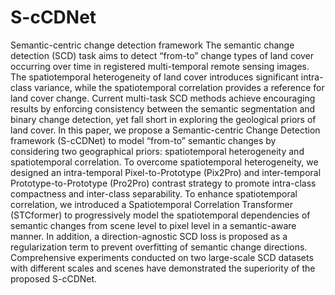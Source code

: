 # S-cCDNet
Semantic-centric change detection framework
The semantic change detection (SCD) task aims to detect “from-to” change types of land cover occurring over time in registered multi-temporal remote sensing images. The spatiotemporal heterogeneity of land cover introduces significant intra-class variance, while the spatiotemporal correlation provides a reference for land cover change. Current multi-task SCD methods achieve encouraging results by enforcing consistency between the semantic segmentation and binary change detection, yet fall short in exploring the geological priors of land cover. In this paper, we propose a Semantic-centric Change Detection framework (S-cCDNet) to model “from-to” semantic changes by considering two geographical priors: spatiotemporal heterogeneity and spatiotemporal correlation. To overcome spatiotemporal heterogeneity, we designed an intra-temporal Pixel-to-Prototype (Pix2Pro) and inter-temporal Prototype-to-Prototype (Pro2Pro) contrast strategy to promote intra-class compactness and inter-class separability. To enhance spatiotemporal correlation, we introduced a Spatiotemporal Correlation Transformer (STCformer) to progressively model the spatiotemporal dependencies of semantic changes from scene level to pixel level in a semantic-aware manner. In addition, a direction-agnostic SCD loss is proposed as a regularization term to prevent overfitting of semantic change directions. Comprehensive experiments conducted on two large-scale SCD datasets with different scales and scenes have demonstrated the superiority of the proposed S-cCDNet.

